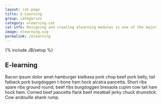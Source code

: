 ```yaml
---
layout: cat-page
title: E-Learning
group: categories
category: elearning-cat
cat-info: Designing and creating elearning modules is one of the major roles of instructional designers. Learn how to design elearning that motivates, engages, and creates real change.
image: elearning.svg
permalink: /elearning
---
```

{% include JB/setup %}

## E-learning

Bacon ipsum dolor amet hamburger kielbasa pork chop beef pork belly, tail fatback pork burgdoggen t-bone ham hock alcatra pancetta. Short ribs spare ribs ground round, beef ribs burgdoggen bresaola cupim cow tail ham hock ham. Corned beef pancetta flank beef meatball jerky chuck drumstick. Cow andouille shank rump.
